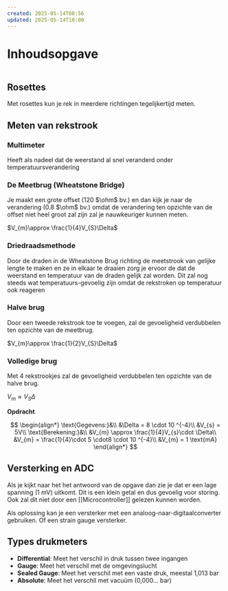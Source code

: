 ```yaml
---
created: 2025-05-14T08:56
updated: 2025-05-14T10:00
---
```

# Inhoudsopgave

```toc
```

## Rosettes

Met rosettes kun je rek in meerdere richtingen tegelijkertijd meten.

## Meten van rekstrook

### Multimeter
Heeft als nadeel dat de weerstand al snel veranderd onder temperatuursverandering

### De Meetbrug (Wheatstone Bridge)

Je maakt een grote offset (120 $\ohm$ bv.) en dan kijk je naar de verandering (0.8 $\ohm$ bv.) omdat de verandering ten opzichte van de offset niet heel groot zal zijn zal je nauwkeuriger kunnen meten.

$V_{m}\approx \frac{1}{4}V_{S}\Delta$

### Driedraadsmethode
Door de draden in de Wheatstone Brug richting de meetstrook van gelijke lengte te maken en ze in elkaar te draaien zorg je ervoor de dat de weerstand en temperatuur van de draden gelijk zal worden.
Dit zal nog steeds wat temperatuurs-gevoelig zijn omdat de rekstroken op temperatuur ook reageren

### Halve brug

Door een tweede rekstrook toe te voegen, zal de gevoeligheid verdubbelen ten opzichte van de meetbrug.

$V_{m}\approx \frac{1}{2}V_{S}\Delta$

### Volledige brug

Met 4 rekstrookjes zal de gevoeligheid verdubbelen ten opzichte van de halve brug.

$V_{m}\approx V_{S}\Delta$

**Opdracht**

$$
\begin{align*}
\text{Gegevens:}&\\
&\Delta = 8 \cdot 10 ^{-4}\\
&V_{s} = 5V\\
\text{Berekening:}&\\
&V_{m} \approx \frac{1}{4}V_{s}\cdot \Delta\\
&V_{m} = \frac{1}{4}\cdot 5 \cdot8 \cdot 10 ^{-4}\\
&V_{m} = 1 \text{mA}  
\end{align*}
$$

## Versterking en ADC

Als je kijkt naar het het antwoord van de opgave dan zie je dat er een lage spanning (1 mV) uitkomt. Dit is een klein getal en dus gevoelig voor storing. Ook zal dit niet door een [[Microcontroller]] gelezen kunnen worden.

Als oplossing kan je een versterker met een analoog-naar-digitaalconverter gebruiken. Of een strain gauge versterker.

## Types drukmeters
- **Differential**: Meet het verschil in druk tussen twee ingangen
- **Gauge**: Meet het verschil met de omgevingslucht
- **Sealed Gauge**: Meet het verschil met een vaste druk, meestal 1,013 bar
- **Absolute**: Meet het verschil met vacuüm (0,000... bar)

